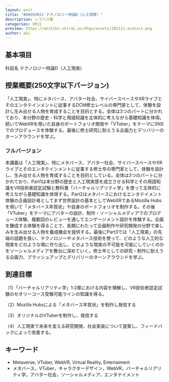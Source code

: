 ```yaml
---
layout: post
title: "#DHGSVR22 テクノロジー特論D（人工現実）"
description: シラバス案
categories: VR22
preview: https://akihiko.shirai.as/dhgs/assets/202111-avatars.png
author: aki
---
```


## 基本項目

科目名	テクノロジー特論D（人工現実）

## 授業概要(250文字以下バージョン)

「人工現実」、特にメタバース、アバター社会、サイバースペースやXRライブとそのエンタテインメントに従事するDCM修士レベルの専門家として、体験を設計し生み出せる人物を育成することを目的とする。全体は3つのパートに分かれており、本分野の歴史・科学と用語知識を主体的に考えながら基礎知識を体得。続いてWebXRを用いた自身のポートフォリオ開発や「VTuber」をテーマにSNSでのプロデュースを体験する。最後に修士研究に耐えうる企画力とデリバリーのターンアラウンドを学ぶ。				

### フルバージョン
本講義は「人工現実」、特にメタバース、アバター社会、サイバースペースやXRライブとそのエンタテインメントに従事する修士卒の専門家として、体験を設計し、生み出せる人物を育成することを目的としている。全体は3つのパートに分かれており、Part1は本分野の歴史と人工現実感を成立させる科学とその用語知識をVR技術者認定試験と教科書「バーチャルリアリティ学」を使って主体的に考えながら基礎知識を体得する。Part2はメタバースにおけるエンタテイメント体験の企画設計者としてまず世界設計の基本としてWebXRであるMozilla Hubsを用いて「メタバース年賀状」や自身のポートフォリオを制作する。その後「VTuber」をテーマにアバターの設計、制作・ソーシャルメディアでのプロデュース体験、複数回のレビューを通してエンゲージメント設計を体験する。企画を錬成する体験を得ることで、長期にわたって企画制作や研究開発の分野で楽しみを生み出せる人物を養成機会を提供する。最後にPart3では「人工現実」の先端の話題を扱い、テクノロジーやメタバース技術を使って、どのような人工的な現実をどのような場に作り出し、どのような現実の不可能を可能にしていくのかをソーシャルメディアを舞台に深めていく。修士卒としての研究・制作に耐えうる企画力、ブラッシュアップとデリバリーのターンアラウンドを学ぶ。


## 到達目標

（1）「バーチャルリアリティ学」1‐2章における内容を理解し、VR技術者認定試験のセオリーコース受験可能ラインの知識を得る。

（2）Mozilla Hubsによる「メタバース年賀状」を制作し発信する

（3）オリジナルのVTuberを制作し、発信する

（4）人工現実で未来を変える研究開発、社会実装について提案し、フィードバックによって改善する。



## キーワード

- Metaverse, VTuber, WebVR, Virtual Reality, Entertaiment
- メタバース，VTuber，キャラクターデザイン，WebVR，バーチャルリアリティ学，アバター社会，ソーシャルメディア，エンタテイメント


